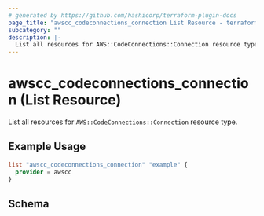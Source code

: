 ```yaml
---
# generated by https://github.com/hashicorp/terraform-plugin-docs
page_title: "awscc_codeconnections_connection List Resource - terraform-provider-awscc"
subcategory: ""
description: |-
  List all resources for AWS::CodeConnections::Connection resource type.
---
```


# awscc_codeconnections_connection (List Resource)

List all resources for `AWS::CodeConnections::Connection` resource type.

## Example Usage

```terraform
list "awscc_codeconnections_connection" "example" {
  provider = awscc
}
```

<!-- schema generated by tfplugindocs -->
## Schema

